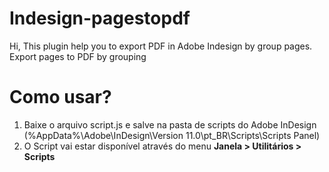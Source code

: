 # Indesign-pagestopdf

Hi,
This plugin help you to export PDF in Adobe Indesign by group pages. 
Export pages to PDF by grouping

<h1>Como usar? </h1>
<ol>
  <li>
Baixe o arquivo script.js e salve na pasta de scripts do Adobe InDesign (%AppData%\Adobe\InDesign\Version 11.0\pt_BR\Scripts\Scripts Panel)
    <li> O Script vai estar disponível através do menu <strong>Janela > Utilitários > Scripts </strong> 
